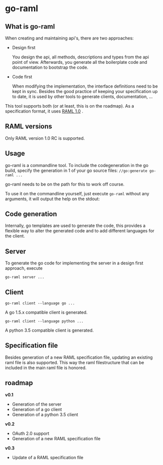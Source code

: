 # go-raml

## What is go-raml

When creating and maintaining api's, there are two approaches:
* Design first

    You design the api, all methods, descriptions and types from the api point of view. Afterwards, you generate all the boilerplate code and documentation to bootstrap the code.

* Code first

    When modifying the implementation, the interface definitions need to be kept in sync. Besides the good practice of keeping your specification up to date, it is used by other tools to generate clients, documentation, ...

This tool supports both (or at least, this is on the roadmap).
As a specification format, it uses [RAML 1.0](http://raml.org) .

## RAML versions
Only RAML version 1.0 RC is supported.


## Usage

go-raml is a commandline tool. To include the codegeneration in the go build, specify the generation in 1 of your go source files:
`//go:generate go-raml ...`

go-raml needs to be on the path for this to work off course.

To use it on the commandline yourself, just execute `go-raml` without any arguments, it will output the help on the stdout:


## Code generation

Internally, go templates are used to generate the code, this provides a flexible way to alter the generated code and to add different languages for the client.

## Server

To generate the go code for implementing the server in a design first approach, execute

`go-raml server ...`





## Client

`go-raml client --language go ...`

A go 1.5.x compatible client is generated.

`go-raml client --language python ...`

A python 3.5 compatible client is generated.

## Specification file

Besides generation of a new RAML specification file, updating an existing raml file is also supported. This way the raml filestructure that can be included in the main raml file is honored.

## roadmap
**v0.1**

* Generation of the server
* Generation of a go client
* Generation of a python 3.5 client

**v0.2**

* OAuth 2.0 support
* Generation of a new RAML specification file

**v0.3**

* Update of a RAML specification file

